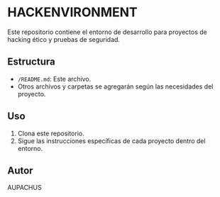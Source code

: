 # HACKENVIRONMENT

Este repositorio contiene el entorno de desarrollo para proyectos de hacking ético y pruebas de seguridad.

## Estructura

- `/README.md`: Este archivo.
- Otros archivos y carpetas se agregarán según las necesidades del proyecto.

## Uso

1. Clona este repositorio.
2. Sigue las instrucciones específicas de cada proyecto dentro del entorno.

## Autor

AUPACHUS
